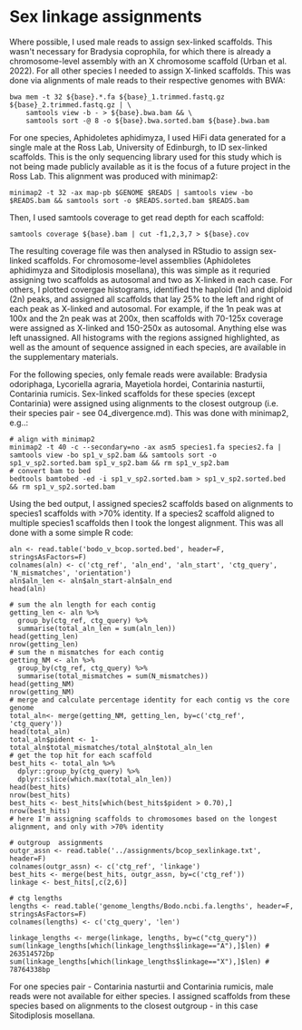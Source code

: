 # Sex linkage assignments

Where possible, I used male reads to assign sex-linked scaffolds. This wasn't necessary for Bradysia coprophila, for which there is already a chromosome-level assembly with an X chromosome scaffold (Urban et al. 2022). For all other species I needed to assign X-linked scaffolds. This was done via alignments of male reads to their respective genomes with BWA:

```
bwa mem -t 32 ${base}.*.fa ${base}_1.trimmed.fastq.gz ${base}_2.trimmed.fastq.gz | \
	samtools view -b - > ${base}.bwa.bam && \
	samtools sort -@ 8 -o ${base}.bwa.sorted.bam ${base}.bwa.bam
```

For one species, Aphidoletes aphidimyza, I used HiFi data generated for a single male at the Ross Lab, University of Edinburgh, to ID sex-linked scaffolds. This is the only sequencing library used for this study which is not being made publicly available as it is the focus of a future project in the Ross Lab. This alignment was produced with minimap2:

```
minimap2 -t 32 -ax map-pb $GENOME $READS | samtools view -bo $READS.bam && samtools sort -o $READS.sorted.bam $READS.bam
```

Then, I used samtools coverage to get read depth for each scaffold:

```
samtools coverage ${base}.bam | cut -f1,2,3,7 > ${base}.cov
```

The resulting coverage file was then analysed in RStudio to assign sex-linked scaffolds. For chromosome-level assemblies (Aphidoletes aphidimyza and Sitodiplosis mosellana), this was simple as it requried assigning two scaffolds as autosomal and two as X-linked in each case. For others, I plotted covergae histograms, identified the haploid (1n) and diploid (2n) peaks, and assigned all scaffolds that lay 25% to the left and right of each peak as X-linked and autosomal. For example, if the 1n peak was at 100x and the 2n peak was at 200x, then scaffolds with 70-125x coverage were assigned as X-linked and 150-250x as autosomal. Anything else was left unassigned. All histograms with the regions assigned highlighted, as well as the amount of sequence assigned in each species, are available in the supplementary materials. 


For the following species, only female reads were available: Bradysia odoriphaga, Lycoriella agraria, Mayetiola hordei, Contarinia nasturtii, Contarinia rumicis. Sex-linked scaffolds for these species (except Contarinia) were assigned using alignments to the closest outgroup (i.e. their species pair - see 04_divergence.md). This was done with minimap2, e.g..:

```
# align with minimap2
minimap2 -t 40 -c --secondary=no -ax asm5 species1.fa species2.fa | samtools view -bo sp1_v_sp2.bam && samtools sort -o sp1_v_sp2.sorted.bam sp1_v_sp2.bam && rm sp1_v_sp2.bam
# convert bam to bed
bedtools bamtobed -ed -i sp1_v_sp2.sorted.bam > sp1_v_sp2.sorted.bed && rm sp1_v_sp2.sorted.bam
```

Using the bed output, I assigned species2 scaffolds based on alignments to species1 scaffolds with >70% identity. If a species2 scaffold aligned to multiple species1 scaffolds then I took the longest alignment. This was all done with a some simple R code:

```
aln <- read.table('bodo_v_bcop.sorted.bed', header=F, stringsAsFactors=F)
colnames(aln) <- c('ctg_ref', 'aln_end', 'aln_start', 'ctg_query', 'N_mismatches', 'orientation')
aln$aln_len <- aln$aln_start-aln$aln_end
head(aln)

# sum the aln length for each contig
getting_len <- aln %>%
  group_by(ctg_ref, ctg_query) %>%
  summarise(total_aln_len = sum(aln_len))
head(getting_len)
nrow(getting_len)
# sum the n mismatches for each contig
getting_NM <- aln %>%
  group_by(ctg_ref, ctg_query) %>%
  summarise(total_mismatches = sum(N_mismatches))
head(getting_NM)
nrow(getting_NM)
# merge and calculate percentage identity for each contig vs the core genome
total_aln<- merge(getting_NM, getting_len, by=c('ctg_ref', 'ctg_query'))
head(total_aln)
total_aln$pident <- 1-total_aln$total_mismatches/total_aln$total_aln_len
# get the top hit for each scaffold
best_hits <- total_aln %>% 
  dplyr::group_by(ctg_query) %>% 
  dplyr::slice(which.max(total_aln_len))
head(best_hits)
nrow(best_hits)
best_hits <- best_hits[which(best_hits$pident > 0.70),]
nrow(best_hits)
# here I'm assigning scaffolds to chromosomes based on the longest alignment, and only with >70% identity

# outgroup  assignments
outgr_assn <- read.table('../assignments/bcop_sexlinkage.txt', header=F)
colnames(outgr_assn) <- c('ctg_ref', 'linkage')
best_hits <- merge(best_hits, outgr_assn, by=c('ctg_ref')) 
linkage <- best_hits[,c(2,6)]

# ctg lengths
lengths <- read.table('genome_lengths/Bodo.ncbi.fa.lengths', header=F, stringsAsFactors=F)
colnames(lengths) <- c('ctg_query', 'len')

linkage_lengths <- merge(linkage, lengths, by=c("ctg_query"))
sum(linkage_lengths[which(linkage_lengths$linkage=="A"),]$len) # 263514572bp
sum(linkage_lengths[which(linkage_lengths$linkage=="X"),]$len) # 78764338bp
```

For one species pair - Contarinia nasturtii and Contarinia rumicis, male reads were not available for either species. I assigned scaffolds from these species based on alignments to the closest outgroup - in this case Sitodiplosis mosellana.






